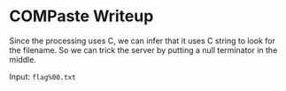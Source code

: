 # COMPaste Writeup

Since the processing uses C, we can infer that it uses C string to look for the filename. So we can trick the server by putting a null terminator in the middle.

Input: `flag%00.txt`
